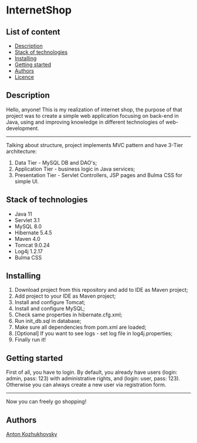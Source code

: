 # InternetShop

## List of content
- [Description](#description)
- [Stack of technologies](#stack-of-technologies)
- [Installing](#installing)
- [Getting started](#getting-started)
- [Authors](#authors)
- [Licence](#licence)

## Description
Hello, anyone! This is my realization of internet shop, the purpose of that project was to 
create a simple web application focusing on back-end in Java, using and improving knowledge
in different technologies of web-development. <hr>
Talking about structure, project implements MVC pattern and have 3-Tier architecture: <p>
1. Data Tier - MySQL DB and DAO's;
2. Application Tier - business logic in Java services;
3. Presentation Tier - Servlet Controllers, JSP pages and Bulma CSS for simple UI.

## Stack of technologies 
- Java 11
- Servlet 3.1
- MySQL 8.0
- Hibernate 5.4.5
- Maven 4.0
- Tomcat 9.0.24
- Log4j 1.2.17
- Bulma CSS

## Installing
1. Download project from this repository and add to IDE as Maven project;
2. Add project to your IDE as Maven project;
3. Install and configure Tomcat;
4. Install and configure MySQL;
5. Check same properties in hibernate.cfg.xml;
5. Run init_db.sql in database;
6. Make sure all dependencies from pom.xml are loaded;
7. [Optional] If you want to see logs - set log file in log4j.properties;
8. Finally run it!

## Getting started
First of all, you have to login. By default, you already have users
(login: admin, pass: 123) with administrative rights, and (login: user, pass: 123). Otherwise you can always create a new user
via registration form. <hr>
Now you can freely go shopping!

## Authors 
[Anton Kozhukhovsky](https://github.com/kozhukhovsky/)